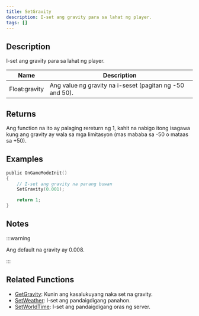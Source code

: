 ```yaml
---
title: SetGravity
description: I-set ang gravity para sa lahat ng player.
tags: []
---
```


## Description

I-set ang gravity para sa lahat ng player.

| Name          | Description                                                       |
| ------------- | ----------------------------------------------------------------- |
| Float:gravity | Ang value ng gravity na i-seset (pagitan ng -50 and 50).          |

## Returns

Ang function na ito ay palaging rereturn ng 1, kahit na nabigo itong isagawa kung ang gravity ay wala sa mga limitasyon (mas mababa sa -50 o mataas sa +50).

## Examples

```c
public OnGameModeInit()
{
    // I-set ang gravity na parang buwan
    SetGravity(0.001);

    return 1;
}
```

## Notes

:::warning

Ang default na gravity ay 0.008.

:::

## Related Functions

- [GetGravity](GetGravity): Kunin ang kasalukuyang naka set na gravity.
- [SetWeather](SetWeather): I-set ang pandaigdigang panahon.
- [SetWorldTime](SetWorldTime): I-set ang pandaigdigang oras ng server.